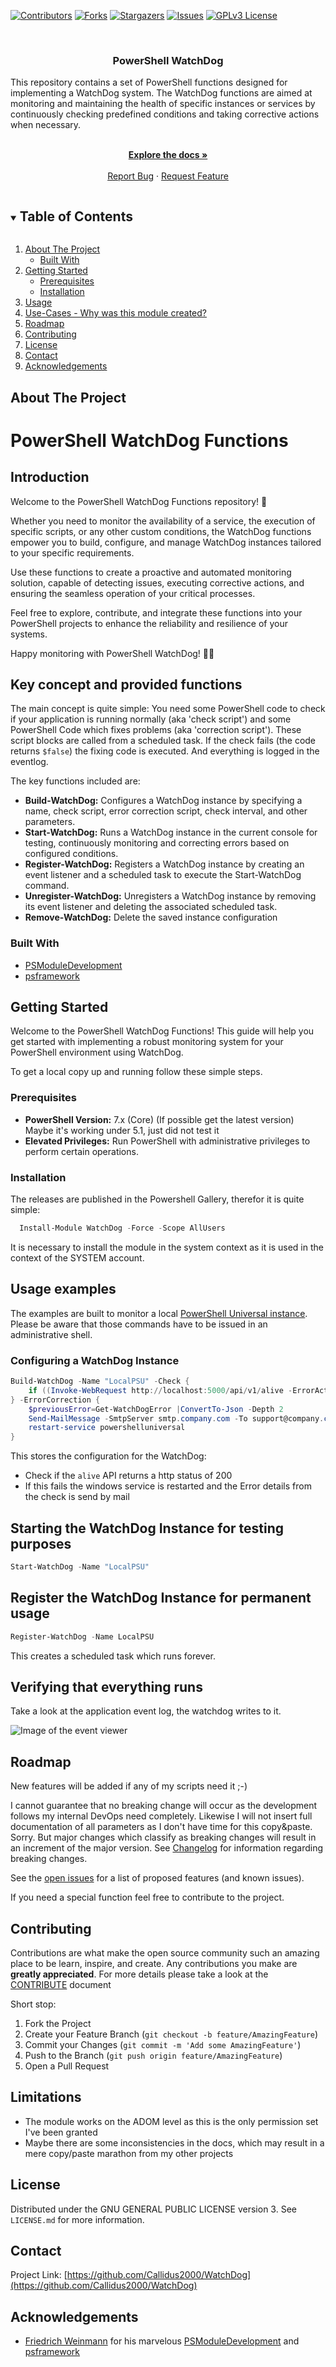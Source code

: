 ﻿<!--
*** Thanks for checking out the Best-README-Template. If you have a suggestion
*** that would make this better, please fork the repo and create a pull request
*** or simply open an issue with the tag "enhancement".
*** Thanks again! Now go create something AMAZING! :D
***
-->

<!-- PROJECT SHIELDS -->
<!--
*** I'm using markdown "reference style" links for readability.
*** Reference links are enclosed in brackets [ ] instead of parentheses ( ).
*** See the bottom of this document for the declaration of the reference variables
*** for contributors-url, forks-url, etc. This is an optional, concise syntax you may use.
*** https://www.markdownguide.org/basic-syntax/#reference-style-links
-->
[![Contributors][contributors-shield]][contributors-url]
[![Forks][forks-shield]][forks-url]
[![Stargazers][stars-shield]][stars-url]
[![Issues][issues-shield]][issues-url]
[![GPLv3 License][license-shield]][license-url]


<br />
<p align="center">
<!-- PROJECT LOGO
  <a href="https://github.com/Callidus2000/WatchDog">
    <img src="images/logo.png" alt="Logo" width="80" height="80">
  </a>
-->

  <h3 align="center">PowerShell WatchDog</h3>
This repository contains a set of PowerShell functions designed for implementing a WatchDog system. The WatchDog functions are aimed at monitoring and maintaining the health of specific instances or services by continuously checking predefined conditions and taking corrective actions when necessary.

  <p align="center">
    <br />
    <a href="https://github.com/Callidus2000/WatchDog"><strong>Explore the docs »</strong></a>
    <br />
    <br />
    <a href="https://github.com/Callidus2000/WatchDog/issues">Report Bug</a>
    ·
    <a href="https://github.com/Callidus2000/WatchDog/issues">Request Feature</a>
  </p>
</p>



<!-- TABLE OF CONTENTS -->
<details open="open">
  <summary><h2 style="display: inline-block">Table of Contents</h2></summary>
  <ol>
    <li>
      <a href="#about-the-project">About The Project</a>
      <ul>
        <li><a href="#built-with">Built With</a></li>
      </ul>
    </li>
    <li>
      <a href="#getting-started">Getting Started</a>
      <ul>
        <li><a href="#prerequisites">Prerequisites</a></li>
        <li><a href="#installation">Installation</a></li>
      </ul>
    </li>
    <li><a href="#usage">Usage</a></li>
    <li><a href="#use-cases-or-why-was-the-module-developed">Use-Cases - Why was this module created?</a></li>
    <li><a href="#roadmap">Roadmap</a></li>
    <li><a href="#contributing">Contributing</a></li>
    <li><a href="#license">License</a></li>
    <li><a href="#contact">Contact</a></li>
    <li><a href="#acknowledgements">Acknowledgements</a></li>
  </ol>
</details>



<!-- ABOUT THE PROJECT -->
## About The Project

# PowerShell WatchDog Functions

## Introduction

Welcome to the PowerShell WatchDog Functions repository! 🐾

Whether you need to monitor the availability of a service, the execution of specific scripts, or any other custom conditions, the WatchDog functions empower you to build, configure, and manage WatchDog instances tailored to your specific requirements.

Use these functions to create a proactive and automated monitoring solution, capable of detecting issues, executing corrective actions, and ensuring the seamless operation of your critical processes.

Feel free to explore, contribute, and integrate these functions into your PowerShell projects to enhance the reliability and resilience of your systems.

Happy monitoring with PowerShell WatchDog! 🚀👀

## Key concept and provided functions
The main concept is quite simple: You need some PowerShell code to check if your application is running normally (aka 'check script') and some PowerShell Code which fixes problems (aka 'correction script').
These script blocks are called from a scheduled task. If the check fails (the code returns `$false`) the fixing code is executed. And everything is logged in the eventlog.

The key functions included are:

- **Build-WatchDog:** Configures a WatchDog instance by specifying a name, check script, error correction script, check interval, and other parameters.
- **Start-WatchDog:** Runs a WatchDog instance in the current console for testing, continuously monitoring and correcting errors based on configured conditions.
- **Register-WatchDog:** Registers a WatchDog instance by creating an event listener and a scheduled task to execute the Start-WatchDog command.
- **Unregister-WatchDog:** Unregisters a WatchDog instance by removing its event listener and deleting the associated scheduled task.
- **Remove-WatchDog:** Delete the saved instance configuration

### Built With

* [PSModuleDevelopment](https://github.com/PowershellFrameworkCollective/PSModuleDevelopment)
* [psframework](https://github.com/PowershellFrameworkCollective/psframework)




<!-- GETTING STARTED -->
## Getting Started
Welcome to the PowerShell WatchDog Functions! This guide will help you get started with implementing a robust monitoring system for your PowerShell environment using WatchDog.

To get a local copy up and running follow these simple steps. 

### Prerequisites
- **PowerShell Version:** 7.x (Core) (If possible get the latest version)  
  Maybe it's working under 5.1, just did not test it
- **Elevated Privileges:** Run PowerShell with administrative privileges to perform certain operations.

### Installation

The releases are published in the Powershell Gallery, therefor it is quite simple:
```powershell
  Install-Module WatchDog -Force -Scope AllUsers
```
It is necessary to install the module in the system context as it is used in the context of the SYSTEM account.

## Usage examples
The examples are built to monitor a local [PowerShell Universal instance](https://ironmansoftware.com/).
Please be aware that those commands have to be issued in an administrative shell.

### Configuring a WatchDog Instance
```powershell
Build-WatchDog -Name "LocalPSU" -Check { 
    if ((Invoke-WebRequest http://localhost:5000/api/v1/alive -ErrorAction stop).Statuscode -ne 200) { throw "Alive status not 200" } 
} -ErrorCorrection { 
    $previousError=Get-WatchDogError |ConvertTo-Json -Depth 2
    Send-MailMessage -SmtpServer smtp.company.com -To support@company.com -Subject "WatchDog service.company.com" -From support@company.com -Body $previousError
    restart-service powershelluniversal
}
```

This stores the configuration for the WatchDog:
- Check if the `alive` API returns a http status of 200
- If this fails the windows service is restarted and the Error details from the check is send by mail

## Starting the WatchDog Instance for testing purposes

```powershell
Start-WatchDog -Name "LocalPSU"
```

## Register the WatchDog Instance for permanent usage

```powershell
Register-WatchDog -Name LocalPSU
```

This creates a scheduled task which runs forever.

## Verifying that everything runs
Take a look at the application event log, the watchdog writes to it.

![Image of the event viewer](doc/LocalPSU_EventVwr.png)

<!-- ROADMAP -->
## Roadmap
New features will be added if any of my scripts need it ;-)

I cannot guarantee that no breaking change will occur as the development follows my internal DevOps need completely. Likewise I will not insert full documentation of all parameters as I don't have time for this copy&paste. Sorry. But major changes which classify as breaking changes will result in an increment of the major version. See [Changelog](FortigateManager\changelog.md) for information regarding breaking changes.

See the [open issues](https://github.com/Callidus2000/WatchDog/issues) for a list of proposed features (and known issues).

If you need a special function feel free to contribute to the project.

<!-- CONTRIBUTING -->
## Contributing

Contributions are what make the open source community such an amazing place to be learn, inspire, and create. Any contributions you make are **greatly appreciated**. For more details please take a look at the [CONTRIBUTE](docs/CONTRIBUTING.md#Contributing-to-this-repository) document

Short stop:

1. Fork the Project
2. Create your Feature Branch (`git checkout -b feature/AmazingFeature`)
3. Commit your Changes (`git commit -m 'Add some AmazingFeature'`)
4. Push to the Branch (`git push origin feature/AmazingFeature`)
5. Open a Pull Request


## Limitations
* The module works on the ADOM level as this is the only permission set I've been granted
* Maybe there are some inconsistencies in the docs, which may result in a mere copy/paste marathon from my other projects

<!-- LICENSE -->
## License

Distributed under the GNU GENERAL PUBLIC LICENSE version 3. See `LICENSE.md` for more information.



<!-- CONTACT -->
## Contact


Project Link: [https://github.com/Callidus2000/WatchDog](https://github.com/Callidus2000/WatchDog)



<!-- ACKNOWLEDGEMENTS -->
## Acknowledgements

* [Friedrich Weinmann](https://github.com/FriedrichWeinmann) for his marvelous [PSModuleDevelopment](https://github.com/PowershellFrameworkCollective/PSModuleDevelopment) and [psframework](https://github.com/PowershellFrameworkCollective/psframework)





<!-- MARKDOWN LINKS & IMAGES -->
<!-- https://www.markdownguide.org/basic-syntax/#reference-style-links -->
[contributors-shield]: https://img.shields.io/github/contributors/Callidus2000/WatchDog.svg?style=for-the-badge
[contributors-url]: https://github.com/Callidus2000/WatchDog/graphs/contributors
[forks-shield]: https://img.shields.io/github/forks/Callidus2000/WatchDog.svg?style=for-the-badge
[forks-url]: https://github.com/Callidus2000/WatchDog/network/members
[stars-shield]: https://img.shields.io/github/stars/Callidus2000/WatchDog.svg?style=for-the-badge
[stars-url]: https://github.com/Callidus2000/WatchDog/stargazers
[issues-shield]: https://img.shields.io/github/issues/Callidus2000/WatchDog.svg?style=for-the-badge
[issues-url]: https://github.com/Callidus2000/WatchDog/issues
[license-shield]: https://img.shields.io/github/license/Callidus2000/WatchDog.svg?style=for-the-badge
[license-url]: https://github.com/Callidus2000/WatchDog/blob/master/LICENSE

